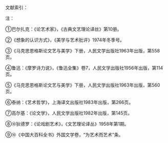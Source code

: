 文献索引：

[^1]: 巴尔扎克. 《论艺术家》. 《古典文艺理论译丝》第10册 
[^2]: 《想象的认识方式》.《美学与艺术批评》. 1974年冬季号
[^3]: 平远. 维纳斯的历程[M]. 北京十月文艺出版社, 1993. 第401-407页
[^4]: 转引自:《现代文艺理论译丛》. 第58-75页

注：

①巴尔扎克：《论艺术家》，《古典文艺理论译丝》第10册。

②《想象的认识方式》，《美学与艺术批评》1974年冬季号。

③《马克思恩格斯论文艺与美学》下册，人民文学出版社1963年出版，第558页。

④鲁迅：《摩罗诗力说》，《鲁迅全集》卷7，人民文学出版社1956年出版，第114页。

⑤《马克思恩格斯论文艺与美学》下册，人民文学出版社1963年出版，第560页。

⑥泰纳：《艺术哲学》，上海译文出版社1983年出版，第266页。

⑦高尔基：《论文学》，人民文学出版社1982年出版，第145页。

⑧⑩狄德罗：《论戏剧艺术》，《文艺理论译丛》1958年第1期。

⑨⑩《中国大百科全书》外国文学卷，“为艺术而艺术”条。